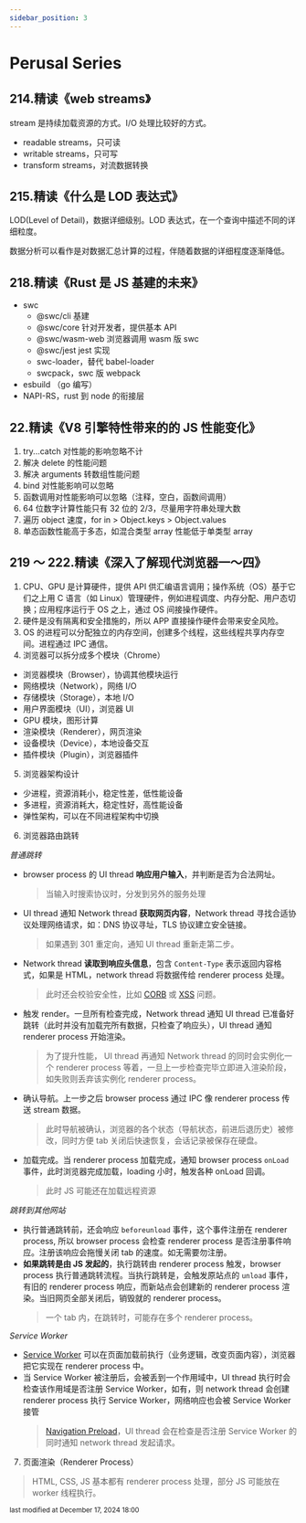 ```yaml
---
sidebar_position: 3
---
```

    
# Perusal Series

## 214.精读《web streams》

stream 是持续加载资源的方式。I/O 处理比较好的方式。

- readable streams，只可读
- writable streams，只可写
- transform streams，对流数据转换

## 215.精读《什么是 LOD 表达式》

LOD(Level of Detail)，数据详细级别。LOD 表达式，在一个查询中描述不同的详细粒度。

数据分析可以看作是对数据汇总计算的过程，伴随着数据的详细程度逐渐降低。

## 218.精读《Rust 是 JS 基建的未来》

- swc
  - @swc/cli 基建
  - @swc/core 针对开发者，提供基本 API
  - @swc/wasm-web 浏览器调用 wasm 版 swc
  - @swc/jest jest 实现
  - swc-loader，替代 babel-loader
  - swcpack，swc 版 webpack
- esbuild （go 编写）
- NAPI-RS，rust 到 node 的衔接层

## 22.精读《V8 引擎特性带来的的 JS 性能变化》

1. try...catch 对性能的影响忽略不计
2. 解决 delete 的性能问题
3. 解决 arguments 转数组性能问题
4. bind 对性能影响可以忽略
5. 函数调用对性能影响可以忽略（注释，空白，函数间调用）
6. 64 位数字计算性能只有 32 位的 2/3，尽量用字符串处理大数
7. 遍历 object 速度，for in > Object.keys > Object.values
8. 单态函数性能高于多态，如混合类型 array 性能低于单类型 array

## 219 ～ 222.精读《深入了解现代浏览器一～四》

1. CPU、GPU 是计算硬件，提供 API 供汇编语言调用；操作系统（OS）基于它们之上用 C 语言（如 Linux）管理硬件，例如进程调度、内存分配、用户态切换；应用程序运行于 OS 之上，通过 OS 间接操作硬件。
2. 硬件是没有隔离和安全措施的，所以 APP 直接操作硬件会带来安全风险。
3. OS 的进程可以分配独立的内存空间，创建多个线程，这些线程共享内存空间。进程通过 IPC 通信。
4. 浏览器可以拆分成多个模块（Chrome）

- 浏览器模块（Browser），协调其他模块运行
- 网络模块（Network），网络 I/O
- 存储模块（Storage），本地 I/O
- 用户界面模块（UI），浏览器 UI
- GPU 模块，图形计算
- 渲染模块（Renderer），网页渲染
- 设备模块（Device），本地设备交互
- 插件模块（Plugin），浏览器插件

5. 浏览器架构设计

- 少进程，资源消耗小，稳定性差，低性能设备
- 多进程，资源消耗大，稳定性好，高性能设备
- 弹性架构，可以在不同进程架构中切换

6. 浏览器路由跳转

_普通跳转_
- browser process 的 UI thread **响应用户输入**，并判断是否为合法网址。
  > 当输入时搜索协议时，分发到另外的服务处理
- UI thread 通知 Network thread **获取网页内容**，Network thread 寻找合适协议处理网络请求，如：DNS 协议寻址，TLS 协议建立安全链接。
  > 如果遇到 301 重定向，通知 UI thread 重新走第二步。
- Network thread **读取到响应头信息**，包含 `Content-Type` 表示返回内容格式，如果是 HTML，network thread 将数据传给 renderer process 处理。
  > 此时还会校验安全性，比如 [CORB](https://www.chromium.org/Home/chromium-security/corb-for-developers/) 或 [XSS](https://en.wikipedia.org/wiki/Cross-site_scripting) 问题。
- 触发 render。一旦所有检查完成，Network thread 通知 UI thread 已准备好跳转（此时并没有加载完所有数据，只检查了响应头），UI thread 通知 renderer process 开始渲染。
  > 为了提升性能， UI thread 再通知 Network thread 的同时会实例化一个 renderer process 等着，一旦上一步检查完毕立即进入渲染阶段，如失败则丢弃该实例化 renderer process。
- 确认导航。上一步之后 browser process 通过 IPC 像 renderer process 传送 stream 数据。
  > 此时导航被确认，浏览器的各个状态（导航状态，前进后退历史）被修改，同时方便 tab 关闭后快速恢复，会话记录被保存在硬盘。
- 加载完成。当 renderer process 加载完成，通知 browser process `onLoad` 事件，此时浏览器完成加载，loading 小时，触发各种 onLoad 回调。
  > 此时 JS 可能还在加载远程资源

_跳转到其他网站_
- 执行普通跳转前，还会响应 `beforeunload` 事件，这个事件注册在 renderer process, 所以 browser process 会检查 renderer process 是否注册事件响应。注册该响应会拖慢关闭 tab 的速度。如无需要勿注册。
- **如果跳转是由 JS 发起的**，执行跳转由 renderer process 触发，browser process 执行普通跳转流程。当执行跳转是，会触发原站点的 `unload` 事件，有旧的 renderer process 响应，而新站点会创建新的 renderer process 渲染。当旧网页全部关闭后，销毁就的 renderer process。
  > 一个 tab 内，在跳转时，可能存在多个 renderer process。

_Service Worker_
- [Service Worker](https://developer.chrome.com/docs/workbox/service-worker-overview/) 可以在页面加载前执行（业务逻辑，改变页面内容），浏览器把它实现在 renderer process 中。
- 当 Service Worker 被注册后，会被丢到一个作用域中，UI thread 执行时会检查该作用域是否注册 Service Worker，如有，则 network thread 会创建 renderer process 执行 Service Worker，网络响应也会被 Service Worker 接管
  > [Navigation Preload](https://web.dev/blog/navigation-preload)，UI thread 会在检查是否注册 Service Worker 的同时通知 network thread 发起请求。

7. 页面渲染（Renderer Process）
> HTML, CSS, JS 基本都有 renderer process 处理，部分 JS 可能放在 worker 线程执行。


<div style={{textAlign: 'right'}}><small style={{color: 'grey'}}>last modified at December 17, 2024 18:00</small></div>
      